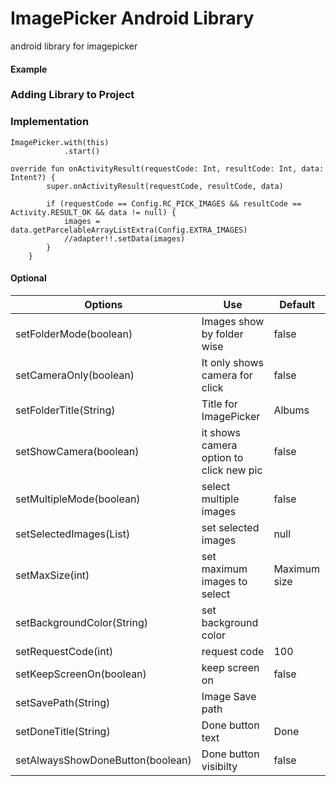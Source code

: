 # ImagePicker Android Library

android library for imagepicker

#### Example

### Adding Library to Project

### Implementation

```
ImagePicker.with(this)                      
            .start()
```

```
override fun onActivityResult(requestCode: Int, resultCode: Int, data: Intent?) {
        super.onActivityResult(requestCode, resultCode, data)
        
        if (requestCode == Config.RC_PICK_IMAGES && resultCode == Activity.RESULT_OK && data != null) {
            images = data.getParcelableArrayListExtra(Config.EXTRA_IMAGES)
            //adapter!!.setData(images)
        }
    }
```
#### Optional

Options | Use | Default
------------ | ------------- | -------------
setFolderMode(boolean) | Images show by folder wise | false
setCameraOnly(boolean) | It only shows camera for click | false
setFolderTitle(String) | Title for ImagePicker | Albums
setShowCamera(boolean) | it shows camera option to click new pic | false
setMultipleMode(boolean) | select multiple images | false
setSelectedImages(List<Image>) | set selected images | null
setMaxSize(int) | set maximum images to select | Maximum size
setBackgroundColor(String) | set background color | 
setRequestCode(int) | request code | 100
setKeepScreenOn(boolean) | keep screen on | false
setSavePath(String) | Image Save path |
setDoneTitle(String) | Done button text | Done
setAlwaysShowDoneButton(boolean) | Done button visibilty | false

 